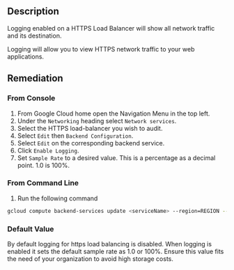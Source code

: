 ## Description

Logging enabled on a HTTPS Load Balancer will show all network traffic and its destination.

Logging will allow you to view HTTPS network traffic to your web applications.

## Remediation

### From Console

1. From Google Cloud home open the Navigation Menu in the top left.
2. Under the `Networking` heading select `Network services`.
3. Select the HTTPS load-balancer you wish to audit.
4. Select `Edit` then `Backend Configuration`.
5. Select `Edit` on the corresponding backend service.
6. Click `Enable Logging`.
7. Set `Sample Rate` to a desired value. This is a percentage as a decimal point. 1.0 is 100%.

### From Command Line

1. Run the following command

```bash
gcloud compute backend-services update <serviceName> --region=REGION --enable-logging --logging-sample-rate=<percentageAsADecimal>
```

### Default Value

By default logging for https load balancing is disabled. When logging is enabled it sets the default sample rate as 1.0 or 100%. Ensure this value fits the need of your organization to avoid high storage costs.